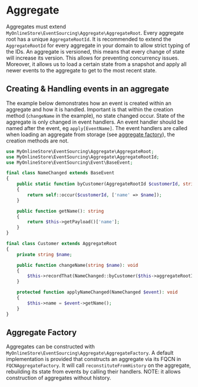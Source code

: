# Aggregate

Aggregates must extend `MyOnlineStore\EventSourcing\Aggregate\AggregateRoot`. Every aggregate root has a unique
`AggregateRootId`. It is recommended to extend the `AggregateRootId` for every aggregate in your domain to allow strict
typing of the IDs. An aggregate is versioned, this means that every change of state will increase its version. This
allows for preventing concurrency issues. Moreover, it allows us to load a certain state from a snapshot and apply all
newer events to the aggregate to get to the most recent state.


## Creating & Handling events in an aggregate

The example below demonstrates how an event is created within an aggregate and how it is handled. Important is that
within the creation method (`changeName` in the example), no state changed occur. State of the aggregate is only changed
in event handlers. An event handler should be named after the event, eg `apply[EventName]`. The event handlers are
called when loading an aggregate from storage (see [aggregate factory](#aggregate-factory)), the creation methods are
not.

```php
use MyOnlineStore\EventSourcing\Aggregate\AggregateRoot;
use MyOnlineStore\EventSourcing\Aggregate\AggregateRootId;
use MyOnlineStore\EventSourcing\Event\BaseEvent;

final class NameChanged extends BaseEvent
{
    public static function byCustomer(AggregateRootId $customerId, string $name): self
    {
        return self::occur($customerId, ['name' => $name]);
    }

    public function getName(): string
    {
        return $this->getPayload()['name'];
    }
}

final class Customer extends AggregateRoot
{
    private string $name;

    public function changeName(string $name): void
    {
        $this->recordThat(NameChanged::byCustomer($this->aggregateRootId, $name));
    }

    protected function applyNameChanged(NameChanged $event): void
    {
        $this->name = $event->getName();
    }
}
```


## Aggregate Factory

Aggregates can be constructed with `MyOnlineStore\EventSourcing\Aggregate\AggregateFactory`. A default implementation is
provided that constructs an aggregate via its FQCN in `FQCNAggregateFactory`. It will call `reconstituteFromHistory` on
the aggregate, rebuilding its state from events by calling their handlers. NOTE: it allows construction of aggregates
without history.
